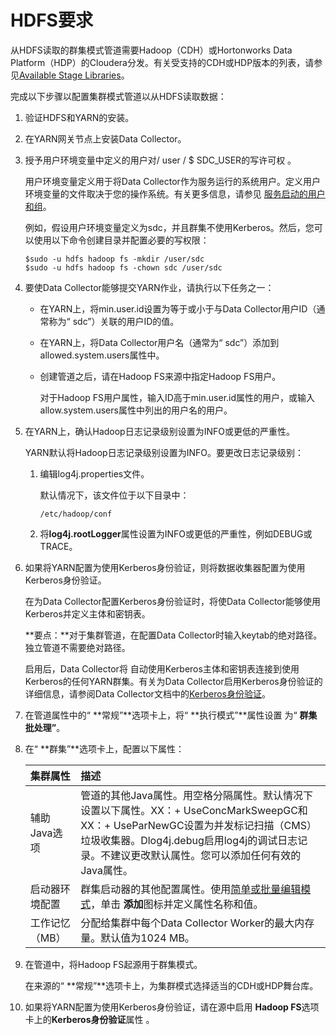# HDFS要求

从HDFS读取的群集模式管道需要Hadoop（CDH）或Hortonworks Data Platform（HDP）的Cloudera分发。有关受支持的CDH或HDP版本的列表，请参见[Available Stage Libraries](https://streamsets.com/documentation/controlhub/latest/help/datacollector/UserGuide/Installation/AvailableStageLibraries.html#concept_evs_xkm_s5)。

完成以下步骤以配置集群模式管道以从HDFS读取数据：

1. 验证HDFS和YARN的安装。

2. 在YARN网关节点上安装Data Collector。

3. 授予用户环境变量中定义的用户对/ user / $ SDC_USER的写许可权 。

   用户环境变量定义用于将Data Collector作为服务运行的系统用户。定义用户环境变量的文件取决于您的操作系统。有关更多信息，请参见 [服务启动的用户和组](https://streamsets.com/documentation/controlhub/latest/help/datacollector/UserGuide/Configuration/DCUserGroupServiceStart.html#concept_htz_t1s_3v)。

   例如，假设用户环境变量定义为sdc，并且群集不使用Kerberos。然后，您可以使用以下命令创建目录并配置必要的写权限：

   ```
   $sudo -u hdfs hadoop fs -mkdir /user/sdc
   $sudo -u hdfs hadoop fs -chown sdc /user/sdc
   ```

4. 要使Data Collector能够提交YARN作业，请执行以下任务之一：

   - 在YARN上，将min.user.id设置为等于或小于与Data Collector用户ID（通常称为“ sdc”）关联的用户ID的值。
   - 在YARN上，将Data Collector用户名（通常为“ sdc”）添加到allowed.system.users属性中。

   - 创建管道之后，请在Hadoop FS来源中指定Hadoop FS用户。

     对于Hadoop FS用户属性，输入ID高于min.user.id属性的用户，或输入allow.system.users属性中列出的用户名的用户。

5. 在YARN上，确认Hadoop日志记录级别设置为INFO或更低的严重性。

   YARN默认将Hadoop日志记录级别设置为INFO。要更改日志记录级别：

   1. 编辑log4j.properties文件。

      默认情况下，该文件位于以下目录中：

      ```
      /etc/hadoop/conf
      ```

   2. 将**log4j.rootLogger**属性设置为INFO或更低的严重性，例如DEBUG或TRACE。

6. 如果将YARN配置为使用Kerberos身份验证，则将数据收集器配置为使用Kerberos身份验证。

   在为Data Collector配置Kerberos身份验证时，将使Data Collector能够使用Kerberos并定义主体和密钥表。

   **要点：**对于集群管道，在配置Data Collector时输入keytab的绝对路径。独立管道不需要绝对路径。

   启用后，Data Collector将 自动使用Kerberos主体和密钥表连接到使用Kerberos的任何YARN群集。有关为Data Collector启用Kerberos身份验证的详细信息，请参阅Data Collector文档中的[Kerberos身份验证](https://streamsets.com/documentation/datacollector/latest/help/#datacollector/UserGuide/Configuration/DCConfig.html%23concept_hnm_n4l_xs)。

7. 在管道属性中的“ **常规”**选项卡上，将“ **执行模式”**属性设置 为“ **群集批处理”**。

8. 在“ **群集”**选项卡上，配置以下属性：

   | 集群属性       | 描述                                                         |
   | :------------- | :----------------------------------------------------------- |
   | 辅助Java选项   | 管道的其他Java属性。用空格分隔属性。默认情况下设置以下属性。XX：+ UseConcMarkSweepGC和XX：+ UseParNewGC设置为并发标记扫描（CMS）垃圾收集器。Dlog4j.debug启用log4j的调试日志记录。不建议更改默认属性。您可以添加任何有效的Java属性。 |
   | 启动器环境配置 | 群集启动器的其他配置属性。使用[简单或批量编辑模式](https://streamsets.com/documentation/controlhub/latest/help/datacollector/UserGuide/Pipeline_Configuration/SimpleBulkEdit.html#concept_alb_b3y_cbb)，单击 **添加**图标并定义属性名称和值。 |
   | 工作记忆（MB） | 分配给集群中每个Data Collector Worker的最大内存量。默认值为1024 MB。 |

9. 在管道中，将Hadoop FS起源用于群集模式。

   在来源的“ **常规”**选项卡上，为集群模式选择适当的CDH或HDP舞台库。

10. 如果将YARN配置为使用Kerberos身份验证，请在源中启用 **Hadoop FS**选项卡上的**Kerberos身份验证**属性 。